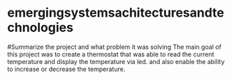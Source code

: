 # emergingsystemsachitecturesandtechnologies
#Summarize the project and what problem it was solving
The main goal of this project was to create a thermostat that was able to read the current temperature and display the temperature via led.  and also enable the ability to increase or decrease the temperature.
